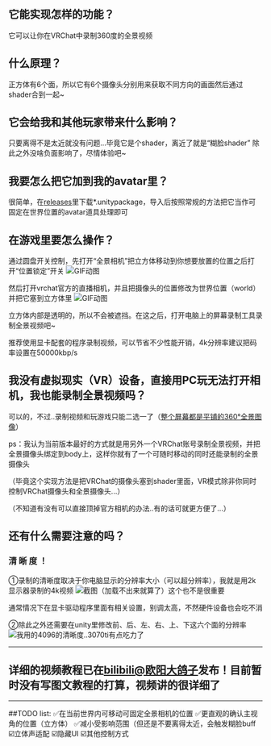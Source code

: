 ## 它能实现怎样的功能？
它可以让你在VRChat中录制360度的全景视频
 
## 什么原理？
正方体有6个面，所以它有6个摄像头分别用来获取不同方向的画面然后通过shader合到一起~
 
## 它会给我和其他玩家带来什么影响？
只要离得不是太近就没有问题...毕竟它是个shader，离近了就是“糊脸shader”
除此之外没啥负面影响了，尽情体验吧~

## 我要怎么把它加到我的avatar里？
很简单，在[releases](https://github.com/tianrui233/VRChatSphereCam/releases)里下载*.unitypackage，导入后按照常规的方法把它当作可固定在世界位置的avatar道具处理即可
 
## 在游戏里要怎么操作？
通过圆盘开关控制，先打开“全景相机”把立方体移动到你想要放置的位置之后打开“位置锁定”开关
![GIF动图](https://user-images.githubusercontent.com/37788769/162582757-9f89afaf-72f7-4e92-96bb-81104072732e.gif)

然后打开vrchat官方的直播相机，并且把摄像头的位置修改为世界位置（world）
并把它塞到立方体里
![GIF动图](https://user-images.githubusercontent.com/37788769/162582699-d842f321-41c4-4fee-b2a4-fa6f4e63095b.gif)

立方体内部是透明的，所以不会被遮挡。在这之后，打开电脑上的屏幕录制工具录制全景视频吧~
 
推荐使用显卡配套的程序录制视频，可以节省不少性能开销，4k分辨率建议把码率设置在50000kbp/s
## 我没有虚拟现实（VR）设备，直接用PC玩无法打开相机，我也能录制全景视频吗？
可以的，不过..录制视频和玩游戏只能二选一了（[整个屏幕都是平铺的360°全景图像](https://www.bilibili.com/video/BV1jY4y1e71o/?spm_id_from=333.788.recommend_more_video.0)）

ps：我认为当前版本最好的方式就是用另外一个VRChat账号录制全景视频，并把全景摄像头绑定到body上，这样你就有了一个可随时移动的同时还能录制的全景摄像头

（毕竟这个实现方法是把VRChat的摄像头塞到shader里面，VR模式除非你同时控制VRChat摄像头和全景摄像头...）

（不知道有没有可以直接顶掉官方相机的办法..有的话可就更方便了...）
## 还有什么需要注意的吗？
### 清 晰 度 ！
①录制的清晰度取决于你电脑显示的分辨率大小（可以超分辨率），我就是用2k显示器录制的4k视频
![截图（加载不出来就算了）这个也不是很重要](https://img.gejiba.com/images/ac40e42b63a9eff422cea9cbccd6d7ad.png)

通常情况下在显卡驱动程序里面有相关设置，别调太高，不然硬件设备也会吃不消

②除此之外还需要在unity里修改前、后、左、右、上、下这六个面的分辨率
![我用的4096的清晰度..3070ti有点吃力了](https://s1.ax1x.com/2022/04/10/LFwD6P.png)
****
## 详细的视频教程已在[bilibili@欧阳大鸽子](https://www.bilibili.com/video/BV1bS4y127gC)发布！目前暂时没有写图文教程的打算，视频讲的很详细了
****
##TODO list:
✅在当前世界内可移动可固定全景相机的位置
✅更直观的确认主视角的位置（立方体）
✅减小受影响范围（但还是不要离得太近，会触发糊脸buff
☑️立体声适配
☑️隐藏UI
☑️其他控制方式
